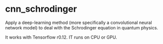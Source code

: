 # cnn_schrodinger
Apply a deep-learning method (more specifically a convolutional neural network model) to deal with the Schrodinger equation in quantum physics.

It works with Tensorflow r0.12. IT runs on CPU or GPU.
